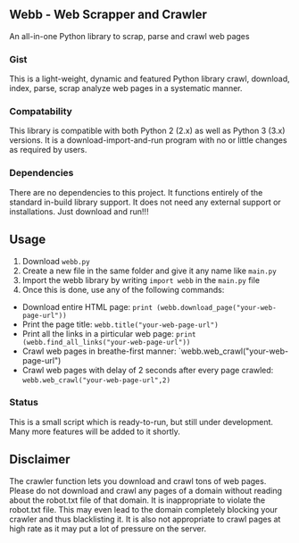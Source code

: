 ## Webb - Web Scrapper and Crawler
An all-in-one Python library to scrap, parse and crawl web pages

### Gist
This is a light-weight, dynamic and featured Python library crawl, download, index, parse, scrap analyze web pages in a systematic manner.

### Compatability
This library is compatible with both Python 2 (2.x) as well as Python 3 (3.x) versions. It is a download-import-and-run program with no or little changes as required by users.

### Dependencies
There are no dependencies to this project. It functions entirely of the standard in-build library support. It does not need any external support or installations. Just download and run!!!

## Usage
1. Download `webb.py`
2. Create a new file in the same folder and give it any name like `main.py`
3. Import the webb library by writing `import webb` in the `main.py` file
4. Once this is done, use any of the following commands:

* Download entire HTML page:  `print (webb.download_page("your-web-page-url"))`
* Print the page title:  `webb.title("your-web-page-url")`
* Print all the links in a pirticular web page:  `print (webb.find_all_links("your-web-page-url"))`
* Crawl web pages in breathe-first manner:  `webb.web_crawl("your-web-page-url")
* Crawl web pages with delay of 2 seconds after every page crawled:  `webb.web_crawl("your-web-page-url",2)`


### Status
This is a small script which is ready-to-run, but still under development. Many more features will be added to it shortly.


## Disclaimer
The crawler function lets you download  and crawl tons of web pages. Please do not download and crawl any pages of a domain without reading about the robot.txt file of that domain. It is inappropriate to violate the robot.txt file. This may even lead to the domain completely blocking your crawler and thus blacklisting it. It is also not appropriate to crawl pages at high rate as it may put a lot of pressure on the server.
